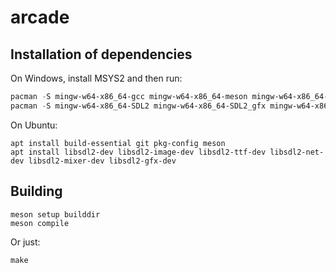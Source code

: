 arcade
===

## Installation of dependencies

On Windows, install MSYS2 and then run:

```powershell
pacman -S mingw-w64-x86_64-gcc mingw-w64-x86_64-meson mingw-w64-x86_64-gdb mingw-w64-x86_64-python-pygments
pacman -S mingw-w64-x86_64-SDL2 mingw-w64-x86_64-SDL2_gfx mingw-w64-x86_64-SDL2_image mingw-w64-x86_64-SDL2_mixer mingw-w64-x86_64-SDL2_net mingw-w64-x86_64-SDL2_pango mingw-w64-x86_64-SDL2_sound mingw-w64-x86_64-SDL2_ttf
```

On Ubuntu:
```
apt install build-essential git pkg-config meson
apt install libsdl2-dev libsdl2-image-dev libsdl2-ttf-dev libsdl2-net-dev libsdl2-mixer-dev libsdl2-gfx-dev
```

## Building

```
meson setup builddir
meson compile
```

Or just:
```
make
```

